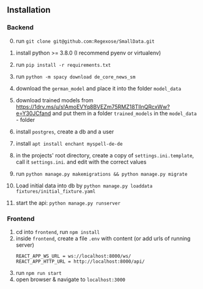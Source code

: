 ## Installation

### Backend
0. run `git clone git@github.com:Regexose/SmallData.git`
1. install python >= 3.8.0 (I recommend pyenv or virtualenv)
2. run `pip install -r requirements.txt`
3. run `python -m spacy download de_core_news_sm`
4. download the `german_model` and place it into the folder `model_data`
5. download trained models from https://1drv.ms/u/s!AmoEVYq8BVEZm75RMZ18TllnQRcxWw?e=Y30JCfand and put them in a 
folder `trained_models` in the `model_data` - folder
6. install `postgres`, create a db and a user 
7. install `apt install enchant myspell-de-de` 
8. in the projects' root directory, create a copy of `settings.ini.template`, call it `settings.ini`. and edit with the correct values

9. run `python manage.py makemigrations && python manage.py migrate`
10. Load initial data into db by `python manage.py loaddata fixtures/initial_fixture.yaml `
11. start the api: `python manage.py runserver`


### Frontend
1. cd into `frontend`, run `npm install`
2. inside `frontend`, create a file `.env` with content (or add urls of running server)
   ```
   REACT_APP_WS_URL = ws://localhost:8000/ws/
   REACT_APP_HTTP_URL = http://localhost:8000/api/
   ```
3. run `npm run start`
4. open browser & navigate to `localhost:3000`